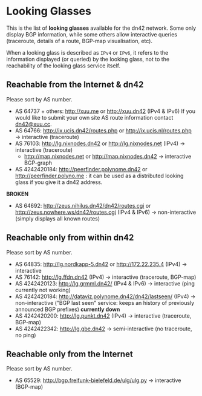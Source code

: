 # Looking Glasses

This is the list of **looking glasses** available for the dn42 network.  Some only display BGP information, while some others allow interactive queries (traceroute, details of a route, BGP-map visualisation, etc).

When a looking glass is described as `IPv4` or `IPv6`, it refers to the information displayed (or queried) by the looking glass, not to the reachability of the looking glass service itself.

## Reachable from the Internet & dn42

Please sort by AS number.

* AS 64737 + others: http://xuu.me or http://xuu.dn42 (IPv4 & IPv6) If you would like to submit your own site AS route information contact dn42@xuu.cc. 
* AS 64766: http://ix.ucis.dn42/routes.php or http://ix.ucis.nl/routes.php → interactive (traceroute)
* AS 76103: http://lg.nixnodes.dn42 or http://lg.nixnodes.net (IPv4) → interactive (traceroute)
  * http://map.nixnodes.net or http://map.nixnodes.dn42 →  interactive BGP-graph
* AS 4242420184: http://peerfinder.polynome.dn42 or http://peerfinder.polyno.me : it can be used as a distributed looking glass if you give it a dn42 address.

**BROKEN**
* AS 64692: http://zeus.nihilus.dn42/dn42/routes.cgi or http://zeus.nowhere.ws/dn42/routes.cgi (IPv4 & IPv6) → non-interactive (simply displays all known routes) 

## Reachable only from within dn42

Please sort by AS number.

* AS 64835: http://lg.nordkapp-5.dn42 or http://172.22.235.4 (IPv4) → interactive
* AS 76142: http://lg.ffdn.dn42 (IPv4) → interactive (traceroute, BGP-map)
* AS 4242420123: http://lg.grmml.dn42/ (IPv4 & IPv6) → interactive (ping currently not working)
* AS 4242420184: http://dataviz.polynome.dn42/dn42/lastseen/ (IPv4) → non-interactive ("BGP last seen" service: keeps an history of previously announced BGP prefixes) **currently down**
* AS 4242420200: http://lg.punkt.dn42 (IPv4) → interactive (traceroute, BGP-map)
* AS 4242422342: http://lg.gbe.dn42 → semi-interactive (no traceroute, no ping)

## Reachable only from the Internet

Please sort by AS number.

* AS 65529: http://bgp.freifunk-bielefeld.de/ulg/ulg.py → interactive (BGP-map)